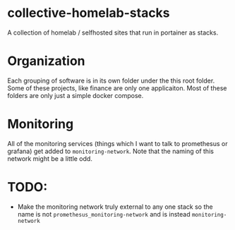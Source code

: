 # collective-homelab-stacks
A collection of homelab / selfhosted sites that run in portainer as stacks.

# Organization
Each grouping of software is in its own folder under the this root folder. Some of these projects, like finance are only one applicaiton. Most of these folders are only just a simple docker compose.

# Monitoring
All of the monitoring services (things which I want to talk to promethesus or grafana) get added to `monitoring-network`. Note that the naming of this network might be a little odd. 

# TODO:

- Make the monitoring network truly external to any one stack so the name is not `promethesus_monitoring-network` and is instead `monitoring-network`
